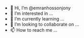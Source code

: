 - 👋 Hi, I’m @emranhossonjony
- 👀 I’m interested in ...
- 🌱 I’m currently learning ...
- 💞️ I’m looking to collaborate on ...
- 📫 How to reach me ...

<!---
emranhossonjony/emranhossonjony is a ✨ special ✨ repository because its `README.md` (this file) appears on your GitHub profile.
You can click the Preview link to take a look at your changes.
--->

